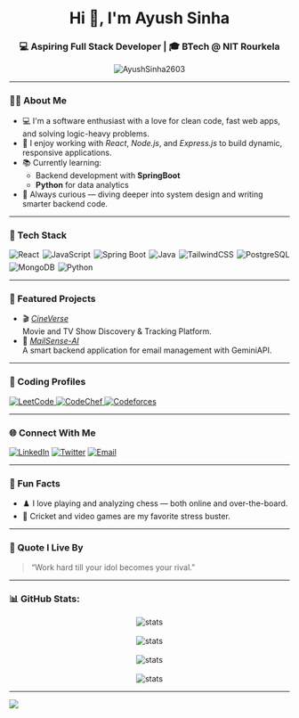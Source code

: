 <h1 align="center">Hi 👋, I'm Ayush Sinha</h1>
<h3 align="center">💻 Aspiring Full Stack Developer | 🎓 BTech @ NIT Rourkela</h3>

<p align="center">
  <img src="https://komarev.com/ghpvc/?username=AyushSinha2603&label=Profile%20views&color=0e75b6&style=flat" alt="AyushSinha2603" />
</p>

---

### 👨‍💻 About Me

- 💻 I'm a software enthusiast with a love for clean code, fast web apps, and solving logic-heavy problems.
- 🚀 I enjoy working with *React*, *Node.js*, and *Express.js* to build dynamic, responsive applications.
- 📚 Currently learning:
  - Backend development with **SpringBoot**
  - **Python** for data analytics
- 🧠 Always curious — diving deeper into system design and writing smarter backend code.

---

### 🚀 Tech Stack

<!-- Tech‑Stack Badges (unclickable) -->
<div style="pointer-events: none; display: flex; flex-wrap: wrap; gap: 6px;">
  <img src="https://img.shields.io/badge/react-%2320232a.svg?style=for-the-badge&logo=react&logoColor=%2361DAFB" alt="React"/>
  <img src="https://img.shields.io/badge/javascript-%23323330.svg?style=for-the-badge&logo=javascript&logoColor=%23F7DF1E" alt="JavaScript"/>
  <img src="https://img.shields.io/badge/SpringBoot-6DB33F.svg?style=for-the-badge&logo=springboot&logoColor=white" alt="Spring Boot"/>
  <img src="https://img.shields.io/badge/java-%23ED8B00.svg?style=for-the-badge&logo=openjdk&logoColor=white" alt="Java"/>
  <img src="https://img.shields.io/badge/tailwindcss-%2338B2AC.svg?style=for-the-badge&logo=tailwind-css&logoColor=white" alt="TailwindCSS"/>
  <img src="https://img.shields.io/badge/PostgreSQL-4169E1?style=for-the-badge&logo=postgresql&logoColor=white" alt="PostgreSQL"/>
  <img src="https://img.shields.io/badge/MongoDB-%234ea94b.svg?style=for-the-badge&logo=mongodb&logoColor=white" alt="MongoDB"/>
  <img src="https://img.shields.io/badge/Python-%233776AB.svg?style=for-the-badge&logo=Python&logoColor=white" alt="Python"/>
</div>



---

### 🌟 Featured Projects

- 🎬 [*CineVerse*](https://github.com/AyushSinha2603/cineverse)  
  Movie and TV Show Discovery & Tracking Platform.
- 🤖 [*MailSense-AI*](https://github.com/AyushSinha2603/MailSense-AI)  
  A smart backend application for email management with GeminiAPI.

---

### 🔗 Coding Profiles

<p align="left">
  <a href="https://leetcode.com/u/SorcererCodes/" target="_blank">
    <img alt="LeetCode" src="https://img.shields.io/badge/LeetCode-FFA116?style=for-the-badge&logo=LeetCode&logoColor=white"/>
  </a>
  <a href="https://www.codechef.com/users/rufee" target="_blank">
    <img alt="CodeChef" src="https://img.shields.io/badge/CodeChef-5B4638?style=for-the-badge&logo=CodeChef&logoColor=white"/>
  </a>
  <a href="https://codeforces.com/profile/ayushcodes26" target="_blank">
    <img alt="Codeforces" src="https://img.shields.io/badge/Codeforces-F44336?style=for-the-badge&logo=Codeforces&logoColor=white"/>
  </a>
</p>

---

### 🌐 Connect With Me

[![LinkedIn](https://img.shields.io/badge/LinkedIn-0077B5?style=for-the-badge&logo=linkedin&logoColor=white)](https://www.linkedin.com/in/your-username)
[![Twitter](https://img.shields.io/badge/Twitter-1DA1F2?style=for-the-badge&logo=twitter&logoColor=white)](https://x.com/AyushSInha026)
[![Email](https://img.shields.io/badge/Email-D14836?style=for-the-badge&logo=gmail&logoColor=white)](mailto:your@email.com)

---

### 🎨 Fun Facts

- ♟️ I love playing and analyzing chess — both online and over-the-board.
- 🏏 Cricket and video games are my favorite stress buster.

---

### 💬 Quote I Live By

> “Work hard till your idol becomes your rival.”

---

### 📊 GitHub Stats:
<p align="center">
  <img src="https://github-readme-stats.vercel.app/api?username=AyushSinha2603&show_icons=true&theme=github_dark&hide=issues" alt="stats" />
  <br/><br/>
  <img src="https://github-readme-streak-stats.herokuapp.com/?user=AyushSinha2603&show_icons=true&theme=github_dark&hide_border=false" alt="stats" />
  <br/><br/>
  <img src="https://github-contributor-stats.vercel.app/api?username=AyushSinha2603&limit=5&theme=github_dark&combine_all_yearly_contributions=true" alt="stats" />
  <br/><br/>
  <img src="https://github-readme-stats.vercel.app/api/top-langs/?username=AyushSinha2603&show_icons=true&theme=github_dark&no-frame=false&no-bg=true&margin-w=4&hide_border=false&include_all_commits=false&count_private=false&layout=compact" alt="stats" />
</p>

---
[![](https://visitcount.itsvg.in/api?id=AyushSinha2603&icon=9&color=7)](https://visitcount.itsvg.in)
